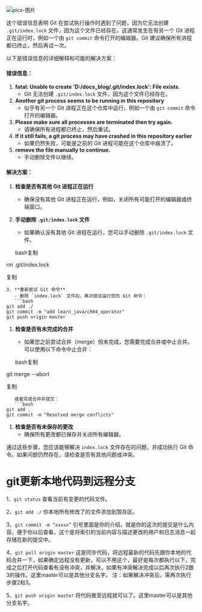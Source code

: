 ![picx-图片](https://hengmaozhang.github.io/picx-images-hosting/20250222/picx-图片.4ub2cft7q6.jpg)

这个错误信息表明 Git 在尝试执行操作时遇到了问题，因为它无法创建 `.git/index.lock` 文件，因为这个文件已经存在。这通常发生在有另一个 Git 进程正在运行时，例如一个由 `git commit` 命令打开的编辑器。Git 建议确保所有进程都已终止，然后再试一次。

以下是错误信息的详细解释和可能的解决方案：

#### 错误信息：

1. **fatal: Unable to create 'D:/docs_blog/.git/index.lock': File exists.**
   - Git 无法创建 `.git/index.lock` 文件，因为这个文件已经存在。
2. **Another git process seems to be running in this repository**
   - 似乎有另一个 Git 进程正在这个仓库中运行，例如一个由 `git commit` 命令打开的编辑器。
3. **Please make sure all processes are terminated then try again.**
   - 请确保所有进程都已终止，然后重试。
4. **If it still fails, a git process may have crashed in this repository earlier**
   - 如果仍然失败，可能是之前的 Git 进程可能在这个仓库中崩溃了。
5. **remove the file manually to continue.**
   - 手动删除文件以继续。

#### 解决方案：

1. **检查是否有其他 Git 进程正在运行**

   - 确保没有其他 Git 进程正在运行，例如，关闭所有可能打开的编辑器或终端窗口。

2. **手动删除 `.git/index.lock` 文件**

   - 如果确认没有其他 Git 进程在运行，您可以手动删除 `.git/index.lock` 文件。

   bash复制

rm .git/index.lock

复制

```
3. **重新尝试 Git 命令**
   - 删除 `index.lock` 文件后，再次尝试运行您的 Git 命令：
   ```bash
git add ./
git commit -m "add learn_java/ch04_operator"
git push origin master
```

1. **检查是否有未完成的合并**

   - 如果您之前尝试合并（merge）但未完成，您需要完成合并或中止合并。可以使用以下命令中止合并：

   bash复制

git merge --abort

复制

```
   或者完成合并并提交：
   ```bash
git add .
git commit -m "Resolved merge conflicts"
```

1. **检查是否有未保存的更改**
   - 确保所有更改都已保存并关闭所有编辑器。

通过这些步骤，您应该能够解决 `index.lock` 文件存在的问题，并成功执行 Git 命令。如果问题仍然存在，请检查是否有其他问题或冲突。

# git更新本地代码到远程分支

1、`git status`
查看当前有变更的代码文件。

2、`git add ./`
你本地所有修改了的文件添加到暂存区。

3、`git commit -m “xxxxx”`
引号里面是你的介绍，就是你的这次的提交是什么内容，便于你以后查看，这个是将索引的当前内容与描述更改的用户和日志消息一起存储在新的提交中。

4、`git pull origin master`
这是同步代码，将远程最新的代码先跟你本地的代码合并一下，如果确定远程没有更新，可以不用这个，最好是每次都执行以下，完成之后打开代码查看有没有冲突，并解决，如果有冲突解决完成以后再次执行2跟3的操作。这里master可以是其他分支名字。
注：如果解决冲突后，需再次执行步骤2和3。

5、`git push origin master`
将代码推至远程就可以了。这里master可以是其他分支名字。